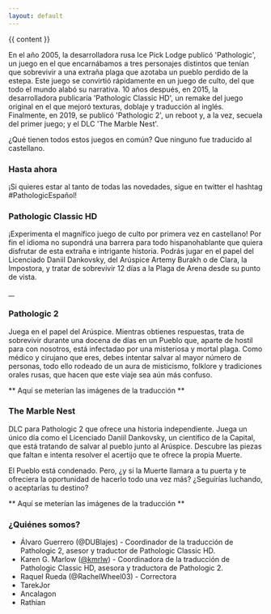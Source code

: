 ```yaml
---
layout: default
---
```


{{ content }}

En el año 2005, la desarrolladora rusa Ice Pick Lodge publicó 'Pathologic', un juego en el que encarnábamos a tres personajes distintos que tenían que sobrevivir a una extraña plaga que azotaba un pueblo perdido de la estepa. Este juego se convirtió rápidamente en un juego de culto, del que todo el mundo alabó su narrativa. 10 años después, en 2015, la desarrolladora publicaría 'Pathologic Classic HD', un remake del juego original en el que mejoró texturas, doblaje y traducción al inglés. Finalmente, en 2019, se publicó 'Pathologic 2', un reboot y, a la vez, secuela del primer juego; y el DLC 'The Marble Nest'.

¿Qué tienen todos estos juegos en común? Que ninguno fue traducido al castellano.

### Hasta ahora 

¡Si quieres estar al tanto de todas las novedades, sigue en twitter el hashtag #PathologicEspañol!

### Pathologic Classic HD
¡Experimenta el magnífico juego de culto por primera vez en castellano! Por fin el idioma no supondrá una barrera para todo hispanohablante que quiera disfrutar de esta extraña e intrigante historia. 
Podrás jugar en el papel del Licenciado Daniil Dankovsky, del Arúspice Artemy Burakh o de Clara, la Impostora, y tratar de sobrevivir 12 días a la Plaga de Arena desde su punto de vista.

<a href="{{ site.url }}/screenshots/p1_1.png" data-fancybox="gallery">
	<img src="{{ site.url }}/screenshots/thumbnails/p1_1.png" alt="" />
</a>

<a href="{{ site.url }}/screenshots/p1_2.png" data-fancybox="gallery">
	<img src="{{ site.url }}/screenshots/thumbnails/p1_2.png" alt="" />
</a>

<a href="{{ site.url }}/screenshots/p1_3.png" data-fancybox="gallery">
	<img src="{{ site.url }}/screenshots/thumbnails/p1_3.png" alt="" />
</a>

<a href="{{ site.url }}/screenshots/p1_4.png" data-fancybox="gallery">
	<img src="{{ site.url }}/screenshots/thumbnails/p1_4.png" alt="" />
</a>

### Pathologic 2
Juega en el papel del Arúspice. Mientras obtienes respuestas, trata de sobrevivir durante una docena de días en un Pueblo que, aparte de hostil para con nosotros, está infectadao por una misteriosa y mortal plaga. Como médico y cirujano que eres, debes intentar salvar al mayor número de personas, todo ello rodeado de un aura de misticismo, folklore y tradiciones orales rusas, que hacen que este viaje sea aún más confuso.

** Aquí se meterían las imágenes de la traducción ** 

### The Marble Nest
DLC para Pathologic 2 que ofrece una historia independiente. Juega un único día como el Licenciado Daniil Dankovsky, un científico de la Capital, que está tratando de salvar al pueblo junto al Arúspice. Descubre las piezas que faltan e intenta resolver el acertijo que te ofrece la propia Muerte.

El Pueblo está condenado. Pero, ¿y si la Muerte llamara a tu puerta y te ofreciera la oportunidad de hacerlo todo una vez más? ¿Seguirías luchando, o aceptarías tu destino?

** Aquí se meterían las imágenes de la traducción ** 

### ¿Quiénes somos?

* Álvaro Guerrero (@DUBlajes) - Coordinador de la traducción de Pathologic 2, asesor y traductor de Pathologic Classic HD.
* Karen G. Marlow ([@kmrlw](https://twitter.com/kmrlw)) - Coordinadora de la traducción de Pathologic Classic HD, asesora y traductora de Pathologic 2.
* Raquel Rueda (@RachelWheel03) - Correctora
* TarekJor
* Ancalagon
* Rathian



